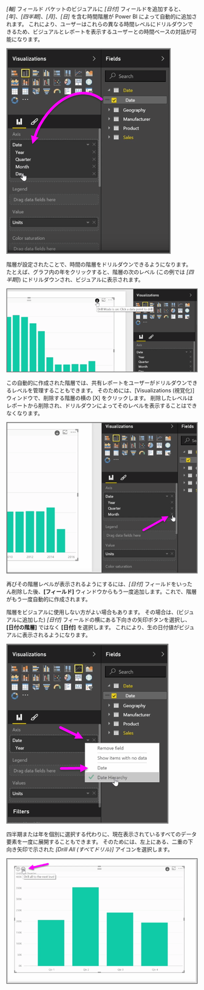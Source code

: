 *[軸]* フィールド バケットのビジュアルに *[日付]* フィールドを追加すると、*[年]*、*[四半期]*、*[月]*、*[日]* を含む時間階層が Power BI によって自動的に追加されます。 これにより、ユーザーはこれらの異なる時間レベルにドリルダウンできるため、ビジュアルとレポートを表示するユーザーとの時間ベースの対話が可能になります。

![](media/3-11g-visual-hierarchies-drilling/3-11g_1.png)

階層が設定されたことで、時間の階層をドリルダウンできるようになります。 たとえば、グラフ内の年をクリックすると、階層の次のレベル (この例では *[四半期]*) にドリルダウンされ、ビジュアルに表示されます。

![](media/3-11g-visual-hierarchies-drilling/3-11g_2.png)

この自動的に作成された階層では、共有レポートをユーザーがドリルダウンできるレベルを管理することもできます。 そのためには、[Visualizations (視覚化)] ウィンドウで、削除する階層の横の [X] をクリックします。 削除したレベルはレポートから削除され、ドリルダウンによってそのレベルを表示することはできなくなります。

![](media/3-11g-visual-hierarchies-drilling/3-11g_3.png)

再びその階層レベルが表示されるようにするには、*[日付]* フィールドをいったん削除した後、**[フィールド]** ウィンドウからもう一度追加します。これで、階層がもう一度自動的に作成されます。

階層をビジュアルに使用しない方がよい場合もあります。 その場合は、(ビジュアルに追加した) *[日付]* フィールドの横にある下向きの矢印ボタンを選択し、**[日付の階層]** ではなく **[日付]** を選択します。 これにより、生の日付値がビジュアルに表示されるようになります。

![](media/3-11g-visual-hierarchies-drilling/3-11g_4.png)

四半期または年を個別に選択する代わりに、現在表示されているすべてのデータ要素を一度に展開することもできます。 そのためには、左上にある、二重の下向き矢印で示された *[Drill All (すべてドリル)]* アイコンを選択します。

![](media/3-11g-visual-hierarchies-drilling/3-11g_5.png)

